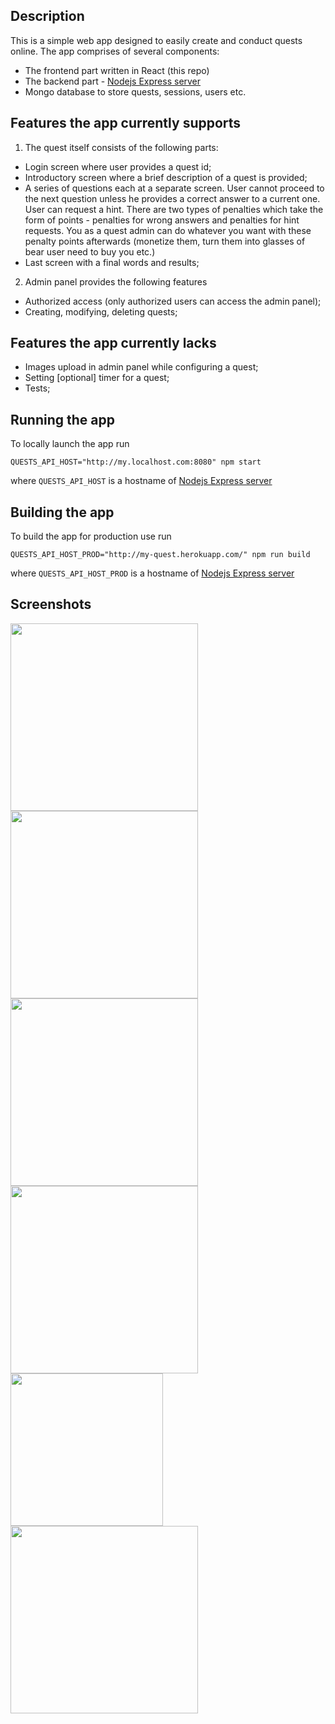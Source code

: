 ## Description

This is a simple web app designed to easily create and conduct quests online.
The app comprises of several components:
- The frontend part written in React (this repo)
- The backend part - [Nodejs Express server](https://github.com/serzhshakur/quest-application-node)
- Mongo database to store quests, sessions, users etc.

## Features the app currently supports
1) The quest itself consists of the following parts:
- Login screen where user provides a quest id; 
- Introductory screen where a brief description of a quest is provided;
- A series of questions each at a separate screen. User cannot proceed to the next question unless he provides a correct answer to a current one. User can request a hint. There are two types of penalties which take the form of points - penalties for wrong answers and penalties for hint requests. You as a quest admin can do whatever you want with these penalty points afterwards (monetize them, turn them into glasses of bear user need to buy you etc.)
- Last screen with a final words and results;
2) Admin panel provides the following features
- Authorized access (only authorized users can access the admin panel);
- Creating, modifying, deleting quests;
## Features the app currently lacks
- Images upload in admin panel while configuring a quest;
- Setting [optional] timer for a quest;
- Tests;

## Running the app
To locally launch the app run
```
QUESTS_API_HOST="http://my.localhost.com:8080" npm start
```
where `QUESTS_API_HOST` is a hostname of [Nodejs Express server](https://github.com/serzhshakur/quest-application-node)

## Building the app
To build the app for production use run
```
QUESTS_API_HOST_PROD="http://my-quest.herokuapp.com/" npm run build
```
where `QUESTS_API_HOST_PROD` is a hostname of [Nodejs Express server](https://github.com/serzhshakur/quest-application-node)

## Screenshots
<img src="readme_images/intro.png" width="300"> <img src="readme_images/welcome.png" width="300"> <img src="readme_images/question_1.png" width="300"> <img src="readme_images/question_1_penalties.png" width="300">
<img src="readme_images/question_2.png" width="244"> <img src="readme_images/final.png" width="300">